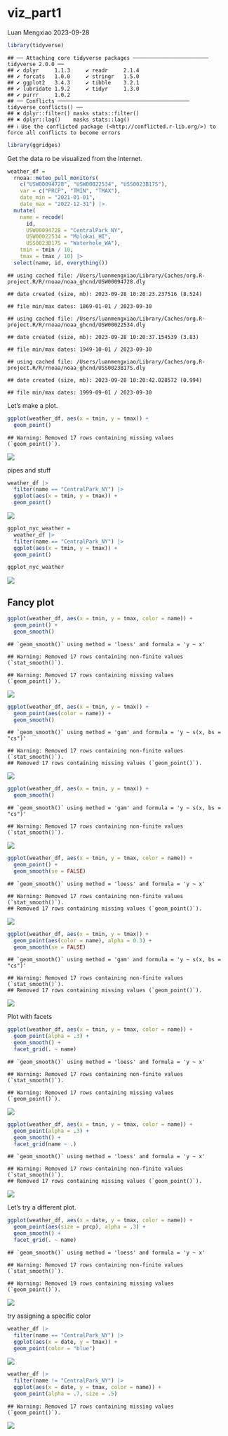 viz_part1
================
Luan Mengxiao
2023-09-28

``` r
library(tidyverse)
```

    ## ── Attaching core tidyverse packages ──────────────────────── tidyverse 2.0.0 ──
    ## ✔ dplyr     1.1.3     ✔ readr     2.1.4
    ## ✔ forcats   1.0.0     ✔ stringr   1.5.0
    ## ✔ ggplot2   3.4.3     ✔ tibble    3.2.1
    ## ✔ lubridate 1.9.2     ✔ tidyr     1.3.0
    ## ✔ purrr     1.0.2     
    ## ── Conflicts ────────────────────────────────────────── tidyverse_conflicts() ──
    ## ✖ dplyr::filter() masks stats::filter()
    ## ✖ dplyr::lag()    masks stats::lag()
    ## ℹ Use the conflicted package (<http://conflicted.r-lib.org/>) to force all conflicts to become errors

``` r
library(ggridges)
```

Get the data ro be visualized from the Internet.

``` r
weather_df = 
  rnoaa::meteo_pull_monitors(
    c("USW00094728", "USW00022534", "USS0023B17S"),
    var = c("PRCP", "TMIN", "TMAX"), 
    date_min = "2021-01-01",
    date_max = "2022-12-31") |>
  mutate(
    name = recode(
      id, 
      USW00094728 = "CentralPark_NY", 
      USW00022534 = "Molokai_HI",
      USS0023B17S = "Waterhole_WA"),
    tmin = tmin / 10,
    tmax = tmax / 10) |>
  select(name, id, everything())
```

    ## using cached file: /Users/luanmengxiao/Library/Caches/org.R-project.R/R/rnoaa/noaa_ghcnd/USW00094728.dly

    ## date created (size, mb): 2023-09-28 10:20:23.237516 (8.524)

    ## file min/max dates: 1869-01-01 / 2023-09-30

    ## using cached file: /Users/luanmengxiao/Library/Caches/org.R-project.R/R/rnoaa/noaa_ghcnd/USW00022534.dly

    ## date created (size, mb): 2023-09-28 10:20:37.154539 (3.83)

    ## file min/max dates: 1949-10-01 / 2023-09-30

    ## using cached file: /Users/luanmengxiao/Library/Caches/org.R-project.R/R/rnoaa/noaa_ghcnd/USS0023B17S.dly

    ## date created (size, mb): 2023-09-28 10:20:42.028572 (0.994)

    ## file min/max dates: 1999-09-01 / 2023-09-30

Let’s make a plot.

``` r
ggplot(weather_df, aes(x = tmin, y = tmax)) + 
  geom_point()
```

    ## Warning: Removed 17 rows containing missing values (`geom_point()`).

![](viz_part1_files/figure-gfm/plot1-1.png)<!-- -->

pipes and stuff

``` r
weather_df |>
  filter(name == "CentralPark_NY") |>
  ggplot(aes(x = tmin, y = tmax)) + 
  geom_point()
```

![](viz_part1_files/figure-gfm/plot2-1.png)<!-- -->

``` r
ggplot_nyc_weather = 
  weather_df |>
  filter(name == "CentralPark_NY") |>
  ggplot(aes(x = tmin, y = tmax)) + 
  geom_point()

ggplot_nyc_weather
```

![](viz_part1_files/figure-gfm/plot2-2.png)<!-- -->

## Fancy plot

``` r
ggplot(weather_df, aes(x = tmin, y = tmax, color = name)) + 
  geom_point() +
  geom_smooth()
```

    ## `geom_smooth()` using method = 'loess' and formula = 'y ~ x'

    ## Warning: Removed 17 rows containing non-finite values (`stat_smooth()`).

    ## Warning: Removed 17 rows containing missing values (`geom_point()`).

![](viz_part1_files/figure-gfm/plot3-1.png)<!-- -->

``` r
ggplot(weather_df, aes(x = tmin, y = tmax)) + 
  geom_point(aes(color = name)) +
  geom_smooth()
```

    ## `geom_smooth()` using method = 'gam' and formula = 'y ~ s(x, bs = "cs")'

    ## Warning: Removed 17 rows containing non-finite values (`stat_smooth()`).
    ## Removed 17 rows containing missing values (`geom_point()`).

![](viz_part1_files/figure-gfm/plot3-2.png)<!-- -->

``` r
ggplot(weather_df, aes(x = tmin, y = tmax)) + 
  geom_smooth()
```

    ## `geom_smooth()` using method = 'gam' and formula = 'y ~ s(x, bs = "cs")'

    ## Warning: Removed 17 rows containing non-finite values (`stat_smooth()`).

![](viz_part1_files/figure-gfm/plot3-3.png)<!-- -->

``` r
ggplot(weather_df, aes(x = tmin, y = tmax, color = name)) + 
  geom_point() +
  geom_smooth(se = FALSE)
```

    ## `geom_smooth()` using method = 'loess' and formula = 'y ~ x'

    ## Warning: Removed 17 rows containing non-finite values (`stat_smooth()`).
    ## Removed 17 rows containing missing values (`geom_point()`).

![](viz_part1_files/figure-gfm/plot3-4.png)<!-- -->

``` r
ggplot(weather_df, aes(x = tmin, y = tmax)) + 
  geom_point(aes(color = name), alpha = 0.3) +
  geom_smooth(se = FALSE)
```

    ## `geom_smooth()` using method = 'gam' and formula = 'y ~ s(x, bs = "cs")'

    ## Warning: Removed 17 rows containing non-finite values (`stat_smooth()`).
    ## Removed 17 rows containing missing values (`geom_point()`).

![](viz_part1_files/figure-gfm/plot3-5.png)<!-- -->

Plot with facets

``` r
ggplot(weather_df, aes(x = tmin, y = tmax, color = name)) + 
  geom_point(alpha = .3) + 
  geom_smooth() + 
  facet_grid(. ~ name)
```

    ## `geom_smooth()` using method = 'loess' and formula = 'y ~ x'

    ## Warning: Removed 17 rows containing non-finite values (`stat_smooth()`).

    ## Warning: Removed 17 rows containing missing values (`geom_point()`).

![](viz_part1_files/figure-gfm/plot4-1.png)<!-- -->

``` r
ggplot(weather_df, aes(x = tmin, y = tmax, color = name)) + 
  geom_point(alpha = .3) + 
  geom_smooth() + 
  facet_grid(name ~ .)
```

    ## `geom_smooth()` using method = 'loess' and formula = 'y ~ x'

    ## Warning: Removed 17 rows containing non-finite values (`stat_smooth()`).
    ## Removed 17 rows containing missing values (`geom_point()`).

![](viz_part1_files/figure-gfm/plot4-2.png)<!-- -->

Let’s try a different plot.

``` r
ggplot(weather_df, aes(x = date, y = tmax, color = name)) + 
  geom_point(aes(size = prcp), alpha = .3) + 
  geom_smooth() + 
  facet_grid(. ~ name)
```

    ## `geom_smooth()` using method = 'loess' and formula = 'y ~ x'

    ## Warning: Removed 17 rows containing non-finite values (`stat_smooth()`).

    ## Warning: Removed 19 rows containing missing values (`geom_point()`).

![](viz_part1_files/figure-gfm/plot5-1.png)<!-- -->

try assigning a specific color

``` r
weather_df |>
  filter(name == "CentralPark_NY") |>
  ggplot(aes(x = date, y = tmax)) + 
  geom_point(color = "blue")
```

![](viz_part1_files/figure-gfm/plot6-1.png)<!-- -->

``` r
weather_df |>
  filter(name != "CentralPark_NY") |>
  ggplot(aes(x = date, y = tmax, color = name)) + 
  geom_point(alpha = .7, size = .5)
```

    ## Warning: Removed 17 rows containing missing values (`geom_point()`).

![](viz_part1_files/figure-gfm/plot6-2.png)<!-- -->
